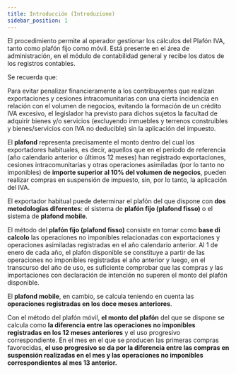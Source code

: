 ```yaml
---
title: Introducción (Introduzione)
sidebar_position: 1
---
```


El procedimiento permite al operador gestionar los cálculos del Plafón IVA, tanto como plafón fijo como móvil. Está presente en el área de administración, en el módulo de contabilidad general y recibe los datos de los registros contables.

Se recuerda que:

Para evitar penalizar financieramente a los contribuyentes que realizan exportaciones y cesiones intracomunitarias con una cierta incidencia en relación con el volumen de negocios, evitando la formación de un crédito IVA excesivo, el legislador ha previsto para dichos sujetos la facultad de adquirir bienes y/o servicios (excluyendo inmuebles y terrenos construibles y bienes/servicios con IVA no deducible) sin la aplicación del impuesto.

El **plafond** representa precisamente el monto dentro del cual los exportadores habituales, es decir, aquellos que en el período de referencia (año calendario anterior o últimos 12 meses) han registrado exportaciones, cesiones intracomunitarias y otras operaciones asimiladas (por lo tanto no imponibles) de **importe superior al 10% del volumen de negocios**, pueden realizar compras en suspensión de impuesto, sin, por lo tanto, la aplicación del IVA.

El exportador habitual puede determinar el plafón del que dispone con **dos metodologías diferentes**: el sistema de **plafón fijo (plafond fisso)** o el sistema de **plafond mobile**.

El método del **plafón fijo (plafond fisso)** consiste en tomar como **base di calcolo** las operaciones no imponibles relacionadas con exportaciones y operaciones asimiladas registradas en el año calendario anterior. Al 1 de enero de cada año, el plafón disponible se constituye a partir de las operaciones no imponibles registradas el año anterior y luego, en el transcurso del año de uso, es suficiente comprobar que las compras y las importaciones con declaración de intención no superen el monto del plafón disponible.

El **plafond mobile**, en cambio, se calcula teniendo en cuenta las **operaciones registradas en los doce meses anteriores**.

Con el método del plafón móvil, **el monto del plafón** del que se dispone se calcula como **la diferencia entre las operaciones no imponibles registradas en los 12 meses anteriores** y el uso progresivo correspondiente. En el mes en el que se producen las primeras compras favorecidas, **el uso progresivo se da por la diferencia entre las compras en suspensión realizadas en el mes y las operaciones no imponibles correspondientes al mes 13 anterior.**